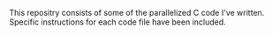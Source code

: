 This repositry consists of some of the parallelized C code I've written. Specific instructions for each code file have been included. 
